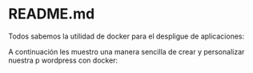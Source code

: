 README.md
=========

Todos sabemos la utilidad de docker para el despligue de aplicaciones:


A continuación les muestro una manera sencilla de crear y personalizar nuestra p wordpress con docker:


